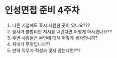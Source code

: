 # 인성면접 준비 4주차

1. 다른 기업에도 혹시 지원한 곳이 있나요???
2. 상사가 불합리한 지시를 내린다면 어떻게 하시겠나요??
3. 주변 사람들은 본인에 대해 어떻게 생각합니까?
4. 취미가 무엇입니까??
5. 만약 직무가 적성과 맞지 않는다면???